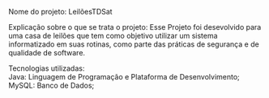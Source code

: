 Nome do projeto: LeilõesTDSat

Explicação sobre o que se trata o projeto:
    Esse Projeto foi desevolvido para uma casa de leilões que tem como objetivo utilizar um sistema informatizado em suas rotinas, como parte das práticas de segurança e de qualidade de software.

Tecnologias utilizadas:  
    Java: Linguagem de Programação e Plataforma de Desenvolvimento; 
    MySQL: Banco de Dados;
   